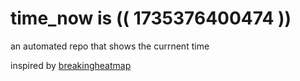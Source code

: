 # time_now is (( 1735376400474 ))

an automated repo that shows the currnent time

inspired by [breakingheatmap](https://github.com/breakingheatmap/breakingheatmap)
